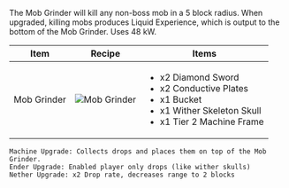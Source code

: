 The Mob Grinder will kill any non-boss mob in a 5 block radius. When upgraded, killing mobs produces Liquid Experience, which is output to the bottom of the Mob Grinder. Uses 48 kW.

| Item | Recipe | Items |
|------|--------|-------|
| Mob Grinder | ![Mob Grinder](https://cdn.discordapp.com/attachments/739536694398812230/879441833279750154/mob_grinder.png) | <ul><li>x2 Diamond Sword</li><li>x2 Conductive Plates</li><li>x1 Bucket</li><li>x1 Wither Skeleton Skull</li><li>x1 Tier 2 Machine Frame</li></ul> |

```
Machine Upgrade: Collects drops and places them on top of the Mob Grinder.
Ender Upgrade: Enabled player only drops (like wither skulls)
Nether Upgrade: x2 Drop rate, decreases range to 2 blocks
```
